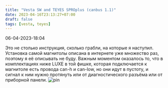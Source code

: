 ```yaml
---
title: "Vesta SW and TEYES SPROplus (canbus 1.1)"
date: 2023-04-16T23:13:27+07:00
draft: false
tags: [vesta, teyes]
---
```


06-04-2023-18:04

Это не столько инструкция, сколько грабли, на которые я наступил.
Установка самой магнитолы описана в интернете уже множество раз, поэтому я её описывать не буду. 
Важным моментом оказалось то, что в комплектациях ниже LUXE в той фишке, которая подключается к магнитоле есть провода can-h и can-low, но они идут в пустоту, и сигнал к ним нужно протянуть или от диагностического разъёма или от приборной панели. 
![pin](/pinout.jpg)
